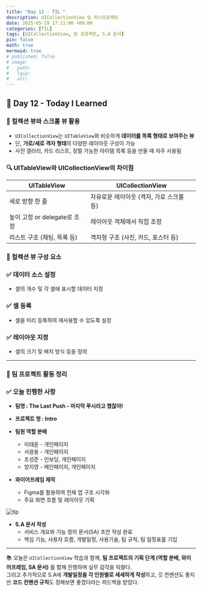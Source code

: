 ```yaml
---
title: "Day 12 - TIL "
description: UICollectionView 및 미니프로젝트
date: 2025-05-19 17:11:00 +09:00
categories: [TIL]
tags: [UICollectionView, 팀 프로젝트, S.A 문서]
pin: false
math: true
mermaid: true
# published: false
# image:
#   path:
#   lqip: 
#   alt: 
---
```


## 📘 Day 12 - Today I Learned

### 🧩 컬렉션 뷰와 스크롤 뷰 활용

- `UICollectionView`는 `UITableView`와 비슷하게 **데이터를 목록 형태로 보여주는 뷰**
- 단, **가로/세로 격자 형태**의 다양한 레이아웃 구성이 가능
- 사진 갤러리, 카드 리스트, 정렬 가능한 아이템 목록 등을 만들 때 자주 사용됨

### 🔍 UITableView와 UICollectionView의 차이점

| UITableView | UICollectionView |
|-------------|------------------|
| 세로 방향 한 줄 | 자유로운 레이아웃 (격자, 가로 스크롤 등) |
| 높이 고정 or delegate로 조정 | 레이아웃 객체에서 직접 조정 |
| 리스트 구조 (채팅, 목록 등) | 격자형 구조 (사진, 카드, 포스터 등) |

### 🧱 컬렉션 뷰 구성 요소

### ✅ 데이터 소스 설정
- 셀의 개수 및 각 셀에 표시할 데이터 지정

### ✅ 셀 등록
- 셀을 미리 등록하여 재사용할 수 있도록 설정

### ✅ 레이아웃 지정
- 셀의 크기 및 배치 방식 등을 정의

---

### 👥 팀 프로젝트 활동 정리

### ✅ 오늘 진행한 사항
- **팀명 : The Last Push - 마지막 푸시라고 했잖아!**
- **프로젝트 명 : Intro**
- **팀원 역할 분배**
  - 이태윤 - 개인페이지
  - 서광용 - 개인페이지
  - 조성준 - 인보딩, 개인페이지
  - 양지영 - 메인페이지, 개인페이지

- **와이어프레임 제작**
  - Figma를 활용하여 전체 앱 구조 시각화
  - 주요 화면 흐름 및 레이아웃 기획

![tlp](https://github.com/user-attachments/assets/f5e4df11-faa2-412c-ab33-8662e72b6b06)

- **S.A 문서 작성**
  - 서비스 개요와 기능 정의 문서(SA) 초안 작성 완료
  - 핵심 기능, 사용자 흐름, 개발일정, 사용기술, 팀 규칙, 팀 일정표를 기입

---

📚 오늘은 `UICollectionView` 학습과 함께, **팀 프로젝트의 기획 단계 (역할 분배, 와이어프레임, SA 문서)** 를 함께 진행하며 실무 감각을 익혔다.  
그리고 추가적으로 S.A에 **개발일정을 각 인원별로 세세하게 작성**하고, 깃 컨벤션도 좋지만 **코드 컨벤션 규칙**도 정해보면 좋겠다라는 피드백을 받았다.
